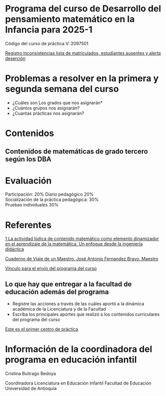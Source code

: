 # Programa del curso de Desarrollo del pensamiento matemático en la Infancia para 2025-1

Código del curso de práctica V: 2097501  

[Registro inconsistencias lista de matriculados, estudiantes ausentes y alerta deserción](https://forms.office.com/pages/responsepage.aspx?id=IefhmYRxjkmK_7KtTlPBwrBHE0JZMbBFiOK7H9OJU6JUN0xDT0dWUjRUV0dVNUdKQVVQSUZJUjgxMy4u&route=shorturl)  

# Problemas a resolver en la primera y segunda semana del curso 

* ¿Cuáles son Los grados que nos asignarán*
* ¿Cuántos grupos nos asignarán?
* ¿Cuantas prácticas nos asignarán?

# Contenidos 

## Contenidos de matemáticas de grado tercero según los DBA  



# Evaluación  

Participación:                           20% 
Diario pedagógico                        20%  
Socialización de la práctica pedagógica: 30%  
Pruebas individuales                     30%   


# Referentes

[1 La actividad lúdica de contenido matemático como elemento dinamizador en el aprendizaje de la matemática. Un enfoque desde la ingeniería didáctica](https://scholar.google.com/scholar_url?url=https://cdn3.f-cdn.com/files/download/58199201/La%2520actividad%2520l%25C3%25BAdica%2520de%2520contenido.pdf&hl=es&sa=X&d=17965571260541954262&ei=d15_Z__HItney9YPp_6S-Ac&scisig=AFWwaea5zVYR8ELdcM6pyU758A6P&oi=scholaralrt&hist=mBgpnswAAAAJ:5588076120916488386:AFWwaeYnHFzRKD3NRXcDT4ejTAq2&html=&pos=1&folt=rel&fols=)   

[Cuaderno de Viaje de un Maestro. José Antonio Fernandez Bravo. Maestro](https://www.youtube.com/watch?v=zl6iSEC0zeE&t=3021s)



[Vínculo para el envío del programa del curso](https://forms.office.com/pages/responsepage.aspx?id=IefhmYRxjkmK_7KtTlPBwrBHE0JZMbBFiOK7H9OJU6JUNlQxWTRCQ0I2UEo3V0RUODVJNUhMMlEwSi4u&route=shorturl)  

## Lo que hay que entregar a la facultad de educación además del programa  

* Registre las acciones a través de las cuáles aportó a la dinámica académica de la Licenciatura y de la Facultad
* Escriba los principales aportes que realizó a los contenidos curriculares del programa del curso 


[Este es el primer centro de práctica](https://www.ieliceocaucasia.edu.co/)


# Información de la coordinadora del programa en educación infantil  

Cristina Buitrago Bedoya

Coordinadora 
Licenciatura en Educación Infantil 
Facultad de Educación
Universidad de Antioquia 




